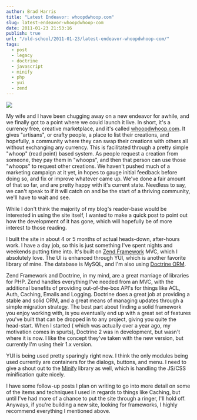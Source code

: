 ```yaml
---
author: Brad Harris
title: "Latest Endeavor: whoopdwhoop.com"
slug: latest-endeavor-whoopdwhoop-com
date: 2011-01-23 21:53:16
publish: true
url: "/old-school/2011-01-23/latest-endeavor-whoopdwhoop-com/"
tags:
  - post
  - legacy
  - doctrine
  - javascript
  - minify
  - php
  - yui
  - zend
---
```


[![][whoopdwhoop-image]][whoopdwhoop]

My wife and I have been chugging away on a new endeavor for awhile, and we finally got to a point where we could launch it live.  In short, it's a currency free, creative marketplace, and it's called [whoopdwhoop.com][whoopdwhoop].  It gives "artisans", or crafty people, a place to list their creations, and hopefully, a community where they can swap their creations with others all without exchanging any currency.  This is facilitated through a pretty simple "whoop" (read point) based system.  As people request a creation from someone, they pay them in "whoops", and then that person can use those "whoops" to request other creations.  We haven't pushed much of a marketing campaign at it yet, in hopes to gauge initial feedback before doing so, and fix or improve whatever came up.  We've done a fair amount of that so far, and are pretty happy with it's current state.  Needless to say, we can't speak to if it will catch on and be the start of a thriving community, we'll have to wait and see.

While I don't think the majority of my blog's reader-base would be interested in using the site itself, I wanted to make a quick post to point out how the development of it has gone, which will hopefully be of more interest to those reading.

I built the site in about 4 or 5 months of actual heads-down, after-hours work.  I have a day job, so this is just something I've spent nights and weekends putting time into.  It's built on [Zend Framework][] MVC, which I absolutely love.  The UI is enhanced through YUI, which is another favorite library of mine.  The database is MySQL, and I'm also using [Doctrine ORM][].

Zend Framework and Doctrine, in my mind, are a great marriage of libraries for PHP.  Zend handles everything I've needed from an MVC, with the additional benefits of providing out-of-the-box API's for things like ACL, Auth, Caching, Emails and Logging.  Doctrine does a great job at providing a stable and solid ORM, and a great means of managing updates through a simple migration strategy.  The best part about finding a solid framework you enjoy working with, is you eventually end up with a great set of features you've built that can be dropped in to any project, giving you quite the head-start.  When I started ( which was actually over a year ago, my motivation comes in spurts), Doctrine 2 was in development, but wasn't where it is now.  I like the concept they've taken with the new version, but currently I'm using their 1.x version.

YUI is being used pretty sparingly right now.  I think the only modules being used currently are containers for the dialogs, buttons, and menu.  I need to give a shout out to the [Minify][] library as well, which is handling the JS/CSS minification quite nicely.

I have some follow-up posts I plan on writing to go into more detail on some of the items and techniques I used in regards to things like Caching, but until I've had more of a chance to put the site through a ringer, I'll hold off.  Anyways, if you're building a new site, looking for frameworks, I highly recommend everything I mentioned above.

[whoopdwhoop-image]: /images/whoopdwhoop.png
[whoopdwhoop]: http://whoopdwhoop.com
[Zend Framework]: http://zendframework.com/
[Doctrine ORM]: http://www.doctrine-project.org/
[Minify]: http://code.google.com/p/minify/
